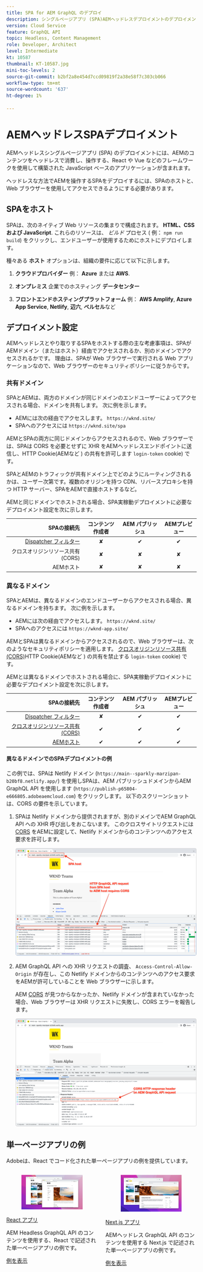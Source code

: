 ```yaml
---
title: SPA for AEM GraphQL のデプロイ
description: シングルページアプリ (SPA)AEMヘッドレスデプロイメントのデプロイメントに関する考慮事項について説明します。
version: Cloud Service
feature: GraphQL API
topic: Headless, Content Management
role: Developer, Architect
level: Intermediate
kt: 10587
thumbnail: KT-10587.jpg
mini-toc-levels: 2
source-git-commit: b2bf2a8e454d7ccd09819f2a38e58f7c303cb066
workflow-type: tm+mt
source-wordcount: '637'
ht-degree: 1%

---
```



# AEMヘッドレスSPAデプロイメント

AEMヘッドレスシングルページアプリ (SPA) のデプロイメントには、AEMのコンテンツをヘッドレスで消費し、操作する、React や Vue などのフレームワークを使用して構築された JavaScript ベースのアプリケーションが含まれます。

ヘッドレスな方法でAEMを操作するSPAをデプロイするには、SPAのホストと、Web ブラウザーを使用してアクセスできるようにする必要があります。

## SPAをホスト

SPAは、次のネイティブ Web リソースの集まりで構成されます。 **HTML、CSS および JavaScript**. これらのリソースは、 _ビルド_ プロセス ( 例： `npm run build`) をクリックし、エンドユーザーが使用するためにホストにデプロイします。

種々ある **ホスト** オプションは、組織の要件に応じて以下に示します。

1. **クラウドプロバイダー** 例： **Azure** または **AWS**.

2. **オンプレミス** 企業でのホスティング **データセンター**

3. **フロントエンドホスティングプラットフォーム** 例： **AWS Amplify**, **Azure App Service**, **Netlify**, **辺六**, **ベルセル**&#x200B;など

## デプロイメント設定

AEMヘッドレスとやり取りするSPAをホストする際の主な考慮事項は、SPAがAEMドメイン（またはホスト）経由でアクセスされるか、別のドメインでアクセスされるかです。  理由は、SPAが Web ブラウザーで実行される Web アプリケーションなので、Web ブラウザーのセキュリティポリシーに従うからです。

### 共有ドメイン

SPAとAEMは、両方のドメインが同じドメインのエンドユーザーによってアクセスされる場合、ドメインを共有します。 次に例を示します。

+ AEMには次の経由でアクセスします。 `https://wknd.site/`
+ SPAへのアクセスには `https://wknd.site/spa`

AEMとSPAの両方に同じドメインからアクセスされるので、Web ブラウザーでは、SPAは CORS を必要とせずに XHR をAEMヘッドレスエンドポイントに送信し、HTTP Cookie(AEMなど ) の共有を許可します `login-token` cookie) です。

SPAとAEMのトラフィックが共有ドメイン上でどのようにルーティングされるかは、ユーザー次第です。複数のオリジンを持つ CDN、リバースプロキシを持つ HTTP サーバー、SPAをAEMで直接ホストするなど。

AEMと同じドメインでホストされる場合、SPA実稼動デプロイメントに必要なデプロイメント設定を次に示します。

| SPAの接続先 | コンテンツ作成者 | AEM パブリッシュ | AEMプレビュー |
|---------------------------------------------------:|:----------:|:-----------:|:-----------:|
| [Dispatcher フィルター](./configurations/dispatcher-filters.md) | ✘ | ✔ | ✔ |
| クロスオリジンリソース共有 (CORS) | ✘ | ✘ | ✘ |
| AEMホスト | ✘ | ✘ | ✘ |

### 異なるドメイン

SPAとAEMは、異なるドメインのエンドユーザーからアクセスされる場合、異なるドメインを持ちます。 次に例を示します。

+ AEMには次の経由でアクセスします。 `https://wknd.site/`
+ SPAへのアクセスには `https://wknd-app.site/`

AEMとSPAは異なるドメインからアクセスされるので、Web ブラウザーは、次のようなセキュリティポリシーを適用します。 [クロスオリジンリソース共有 (CORS)](./configurations/cors.md)HTTP Cookie(AEMなど ) の共有を禁止する `login-token` cookie) です。

AEMとは異なるドメインでホストされる場合に、SPA実稼動デプロイメントに必要なデプロイメント設定を次に示します。

| SPAの接続先 | コンテンツ作成者 | AEM パブリッシュ | AEMプレビュー |
|---------------------------------------------------:|:----------:|:-----------:|:-----------:|
| [Dispatcher フィルター](./configurations/dispatcher-filters.md) | ✘ | ✔ | ✔ |
| [クロスオリジンリソース共有 (CORS)](./configurations/cors.md) | ✔ | ✔ | ✔ |
| [AEMホスト](./configurations/aem-hosts.md) | ✔ | ✔ | ✔ |

#### 異なるドメインでのSPAデプロイメントの例

この例では、SPAは Netlify ドメイン (`https://main--sparkly-marzipan-b20bf8.netlify.app/`) を使用しSPAは、AEM パブリッシュドメインからAEM GraphQL API を使用します (`https://publish-p65804-e666805.adobeaemcloud.com`) をクリックします。 以下のスクリーンショットは、CORS の要件を示しています。

1. SPAは Netlify ドメインから提供されますが、別のドメインでAEM GraphQL API への XHR 呼び出しをおこないます。 このクロスサイトリクエストには [CORS](./configurations/cors.md) をAEMに設定して、Netlify ドメインからのコンテンツへのアクセス要求を許可します。

   ![SPAおよびAEMホストからのSPAリクエスト ](assets/spa/cors-requirement.png)

2. AEM GraphQL API への XHR リクエストの調査、 `Access-Control-Allow-Origin` が存在し、この Netlify ドメインからのコンテンツへのアクセス要求をAEMが許可していることを Web ブラウザーに示します。

   AEM [CORS](./configurations/cors.md) が見つからなかったか、Netlify ドメインが含まれていなかった場合、Web ブラウザーは XHR リクエストに失敗し、CORS エラーを報告します。

   ![CORS 応答ヘッダーAEM GraphQL API](assets/spa/cors-response-headers.png)

## 単一ページアプリの例

Adobeは、React でコード化された単一ページアプリの例を提供しています。

<div class="columns is-multiline">
<!-- React app -->
<div class="column is-half-tablet is-half-desktop is-one-third-widescreen" aria-label="React app" tabindex="0">
   <div class="card">
       <div class="card-image">
           <figure class="image is-16by9">
               <a href="../example-apps/react-app.md" title="React アプリ" tabindex="-1">
                   <img class="is-bordered-r-small" src="../example-apps/assets/react-app/react-app-card.png" alt="React アプリ">
               </a>
           </figure>
       </div>
       <div class="card-content is-padded-small">
           <div class="content">
               <p class="headline is-size-6 has-text-weight-bold"><a href="../example-apps/react-app.md" title="React アプリ">React アプリ</a></p>
               <p class="is-size-6">AEM Headless GraphQL API のコンテンツを使用する、React で記述された単一ページアプリの例です。</p>
               <a href="../example-apps/react-app.md" class="spectrum-Button spectrum-Button--outline spectrum-Button--primary spectrum-Button--sizeM">
                   <span class="spectrum-Button-label has-no-wrap has-text-weight-bold">例を表示</span>
               </a>
           </div>
       </div>
   </div>
</div>
<!-- Next.js app -->
<div class="column is-half-tablet is-half-desktop is-one-third-widescreen" aria-label="Next.js app" tabindex="0">
   <div class="card">
       <div class="card-image">
           <figure class="image is-16by9">
               <a href="../example-apps/next-js.md" title="Next.js アプリ" tabindex="-1">
                   <img class="is-bordered-r-small" src="../example-apps/assets/next-js/next-js-card.png" alt="Next.js アプリ">
               </a>
           </figure>
       </div>
       <div class="card-content is-padded-small">
           <div class="content">
               <p class="headline is-size-6 has-text-weight-bold"><a href="../example-apps/next-js.md" title="Next.js アプリ">Next.js アプリ</a></p>
               <p class="is-size-6">AEMヘッドレス GraphQL API のコンテンツを使用する Next.js で記述された単一ページアプリの例です。</p>
               <a href="../example-apps/next-js.md" class="spectrum-Button spectrum-Button--outline spectrum-Button--primary spectrum-Button--sizeM">
                   <span class="spectrum-Button-label has-no-wrap has-text-weight-bold">例を表示</span>
               </a>
           </div>
       </div>
   </div>
</div>
</div>
